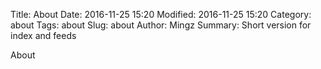 Title: About
Date: 2016-11-25 15:20
Modified: 2016-11-25 15:20
Category: about
Tags: about
Slug: about
Author: Mingz
Summary: Short version for index and feeds


About
